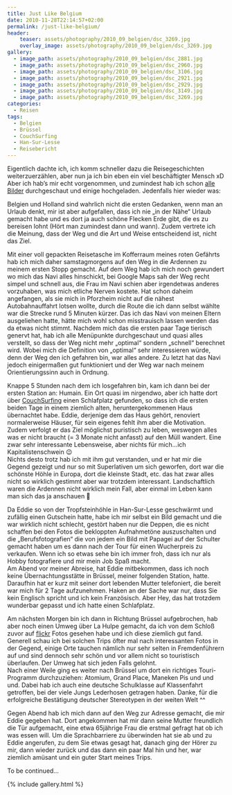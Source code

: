 ```yaml
---
title: Just Like Belgium
date: 2010-11-28T22:14:57+02:00
permalink: /just-like-belgium/
header:
    teaser: assets/photography/2010_09_belgien/dsc_3269.jpg
    overlay_image: assets/photography/2010_09_belgien/dsc_3269.jpg
gallery:
  - image_path: assets/photography/2010_09_belgien/dsc_2881.jpg
  - image_path: assets/photography/2010_09_belgien/dsc_2960.jpg
  - image_path: assets/photography/2010_09_belgien/dsc_3106.jpg
  - image_path: assets/photography/2010_09_belgien/dsc_2921.jpg
  - image_path: assets/photography/2010_09_belgien/dsc_2929.jpg
  - image_path: assets/photography/2010_09_belgien/dsc_3149.jpg
  - image_path: assets/photography/2010_09_belgien/dsc_3269.jpg
categories:
  - Reisen
tags:
  - Belgien
  - Brüssel
  - CouchSurfing
  - Han-Sur-Lesse
  - Reisebericht
---
```

Eigentlich dachte ich, ich komm schneller dazu die Reisegeschichten weiterzuerzählen, 
aber nun ja ich bin eben ein viel beschäftigter Mensch xD Aber ich hab’s mir echt vorgenommen, 
und zumindest hab ich schon [alle Bilder](/photography/) durchgeschaut und einige hochgeladen. Jedenfalls hier wieder was:

Belgien und Holland sind wahrlich nicht die ersten Gedanken, wenn man an Urlaub denkt, mir ist aber aufgefallen, 
dass ich nie „in der Nähe“ Urlaub gemacht habe und es dort ja auch schöne Flecken Erde gibt, 
die es zu bereisen lohnt (Hört man zumindest dann und wann). Zudem vertrete ich die Meinung, dass der Weg und die Art und Weise entscheidend ist, 
nicht das Ziel.

Mit einer voll gepackten Reisetasche im Kofferraum meines roten Gefährts hab ich mich daher samstagmorgens auf den 
Weg in die Ardennen zu meinem ersten Stopp gemacht. Auf dem Weg hab ich mich noch gewundert wo mich das Navi alles hinschickt, 
bei Google Maps sah der Weg recht simpel und schnell aus, die Frau im Navi schien aber irgendetwas anderes vorzuhaben, 
was mich etliche Nerven kostete. Hat schon daheim angefangen, als sie mich in Pforzheim nicht auf die nähest Autobahnauffahrt lotsen wollte, 
durch die Route die ich dann selbst wählte war die Strecke rund 5 Minuten kürzer. 
Das ich das Navi von meinen Eltern ausgeliehen hatte, hätte mich wohl schon misstrauisch lassen werden das da etwas nicht stimmt. 
Nachdem mich das die ersten paar Tage tierisch genervt hat, hab ich alle Menüpunkte durchgeschaut und quasi alles verstellt, 
so dass der Weg nicht mehr „optimal“ sondern „schnell“ berechnet wird. Wobei mich die Definition von „optimal“ sehr interessieren würde, 
denn der Weg den ich gefahren bin, war alles andere. Zu letzt hat das Navi jedoch einigermaßen gut funktioniert und 
der Weg war nach meinem Orientierungssinn auch in Ordnung.

Knappe 5 Stunden nach dem ich losgefahren bin, kam ich dann bei der ersten Station an: Humain. Ein Ort quasi im nirgendwo, 
aber ich hatte dort über [CouchSurfing](http://www.couchsurfing.org) einen Schlafplatz gefunden, 
so dass ich die ersten beiden Tage in einem ziemlich alten, heruntergekommenen Haus übernachtet habe. 
Eddie, derjenige dem das Haus gehört, renoviert normalerweise Häuser, für sein eigenes fehlt ihm aber die Motivation. 
Zudem verfolgt er das Ziel möglichst puristisch zu leben, weswegen alles was er nicht braucht (= 3 Monate nicht anfasst) auf den Müll wandert. 
Eine zwar sehr interessante Lebensweise, aber nichts für mich…ich Kapitalistenschwein 😉  
Nichts desto trotz hab ich mit ihm gut verstanden, und er hat mir die Gegend gezeigt und nur so mit Superlativen um sich geworfen, 
dort war die schönste Höhle in Europa, dort die kleinste Stadt, etc. das hat zwar alles nicht so wirklich gestimmt aber war trotzdem interessant. 
Landschaftlich waren die Ardennen nicht wirklich mein Fall, aber einmal im Leben kann man sich das ja anschauen 🙂  

Da Eddie so von der Tropfsteinhöhle in Han-Sur-Lesse geschwärmt und zufällig einen Gutschein hatte, 
habe ich mir selbst ein Bild gemacht und die war wirklich nicht schlecht, gestört haben nur die Deppen, 
die es nicht schaffen bei den Fotos die bekloppten Aufnahmetöne auszuschalten und die „Berufsfotografien“ die von jedem 
ein Bild mit Papagei auf der Schulter gemacht haben um es dann nach der Tour für einen Wucherpreis zu verkaufen. 
Wenn ich so etwas sehe bin ich immer froh, dass ich nur als Hobby fotografiere und mir mein Job Spaß macht.  
Am Abend vor meiner Abreise, hat Eddie mitbekommen, dass ich noch keine Übernachtungsstätte in Brüssel, meiner folgenden Station, hatte. 
Daraufhin hat er kurz mit seiner dort lebenden Mutter telefoniert, die bereit war mich für 2 Tage aufzunehmen. 
Haken an der Sache war nur, dass Sie kein Englisch spricht und ich kein Französisch. 
Aber Hey, das hat trotzdem wunderbar gepasst und ich hatte einen Schlafplatz.

Am nächsten Morgen bin ich dann in Richtung Brüssel aufgebrochen, hab aber noch einen Umweg über La Hulpe gemacht, 
da ich von dem Schloß zuvor auf [flickr](http://www.flickr.com) Fotos gesehen habe und ich diese ziemlich gut fand. 
Generell schau ich bei solchen Trips öfter mal nach interessanten Fotos in der Gegend, einige Orte tauchen nämlich 
nur sehr selten in Fremdenführern auf und sind dennoch sehr schön und vor allem nicht so touristisch überlaufen. 
Der Umweg hat sich jeden Falls gelohnt.  
Nach einer Weile ging es weiter nach Brüssel um dort ein richtiges Touri-Programm durchzuziehen: Atomium, Grand Place, Maneken Pis und und und. 
Dabei hab ich auch eine deutsche Schulklasse auf Klassenfahrt getroffen, bei der viele Jungs Lederhosen getragen haben. 
Danke, für die erfolgreiche Bestätigung deutscher Stereotypen in der weiten Welt ^^  

Gegen Abend hab ich mich dann auf den Weg zur Adresse gemacht, die mir Eddie gegeben hat. 
Dort angekommen hat mir dann seine Mutter freundlich die Tür aufgemacht, eine etwa 65jährige Frau die erstmal gefragt hat ob ich was essen will. 
Um die Sprachbarriere zu überwinden hat sie ab und zu Eddie angerufen, zu dem Sie etwas gesagt hat, danach ging der Hörer zu mir, 
dann wieder zurück und das dann ein paar Mal hin und her, war ziemlich amüsant und ein guter Start meines Trips.

To be continued…


{% include gallery.html %}
